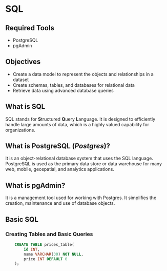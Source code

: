 # SQL

## Required Tools
- PostgreSQL
- pgAdmin

## Objectives
- Create a data model to represent the objects and relationships in a dataset
- Create schemas, tables, and databases for relational data
- Retrieve data using advanced database queries

## What is SQL
SQL stands for **S**tructured **Q**uery **L**anguage. It is designed to efficiently handle large amounts of data, which is a highly valued capability for organizations.

## What is PostgreSQL (*Postgres*)?
It is an object-relational database system that uses the SQL language. PostgreSQL is used as the primary data store or data warehouse for many web, mobile, geospatial, and analytics applications.

## What is pgAdmin?
It is a management tool used for working with Postgres. It simplifies the creation, maintenance and use of database objects.

## Basic SQL

### Creating Tables and Basic Queries

``` sql
    CREATE TABLE prices_table(
        id INT,
        name VARCHAR(30) NOT NULL,
        price INT DEFAULT 0
    );
```



